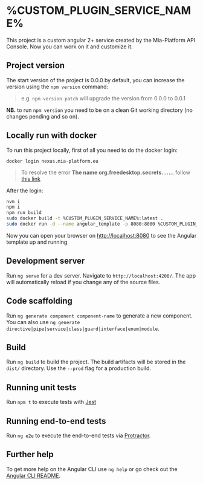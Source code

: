 # %CUSTOM_PLUGIN_SERVICE_NAME%
This project is a custom angular 2+ service created by the Mia-Platform API Console.
Now you can work on it and customize it.

## Project version
The start version of the project is 0.0.0 by default, you can increase the version using the `npm version` command:

>e.g. `npm version patch` will upgrade the version from 0.0.0 to 0.0.1

**NB.** to run `npm version` you need to be on a clean Git working directory (no changes pending and so on).

## Locally run with docker
To run this project locally, first of all you need to do the docker login:

`docker login nexus.mia-platform.eu`

> To resolve the error __The name org.freedesktop.secrets.......__ follow <a href="https://stackoverflow.com/questions/50151833/cannot-login-to-docker-account" target="_blank">this link</a>

After the login:
```bash
nvm i
npm i
npm run build
sudo docker build -t %CUSTOM_PLUGIN_SERVICE_NAME%:latest .
sudo docker run -d --name angular_template -p 8080:8080 %CUSTOM_PLUGIN_SERVICE_NAME%
```

Now you can open your browser on <a href="http://localhost:8080" target="_blank">http://localhost:8080</a> to see the Angular template up and running

## Development server

Run `ng serve` for a dev server. Navigate to `http://localhost:4200/`. The app will automatically reload if you change any of the source files.

## Code scaffolding

Run `ng generate component component-name` to generate a new component. You can also use `ng generate directive|pipe|service|class|guard|interface|enum|module`.

## Build

Run `ng build` to build the project. The build artifacts will be stored in the `dist/` directory. Use the `--prod` flag for a production build.

## Running unit tests

Run `npm t` to execute tests with [Jest](https://jestjs.io/)

## Running end-to-end tests

Run `ng e2e` to execute the end-to-end tests via [Protractor](http://www.protractortest.org/).

## Further help

To get more help on the Angular CLI use `ng help` or go check out the [Angular CLI README](https://github.com/angular/angular-cli/blob/master/README.md).
